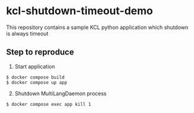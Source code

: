 # kcl-shutdown-timeout-demo

This repository contains a sample KCL python application which  shutdown is always timeout

## Step to reproduce

1. Start application
```shell
$ docker compose build
$ docker compose up app
```

2. Shutdown MultiLangDaemon process
```shell
$ docker compose exec app kill 1
```
